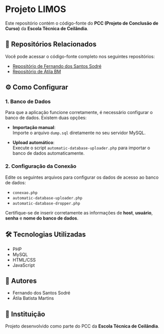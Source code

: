 # Projeto LIMOS

Este repositório contém o código-fonte do **PCC (Projeto de Conclusão de Curso)** da **Escola Técnica de Ceilândia**.

## 📂 Repositórios Relacionados

Você pode acessar o código-fonte completo nos seguintes repositórios:

- [Repositório de Fernando dos Santos Sodré](https://github.com/FernandoDosSantosSodre/Limos/)
- [Repositório de Átila BM](https://github.com/AtilaBM/limos)

## ⚙️ Como Configurar

### 1. Banco de Dados

Para que a aplicação funcione corretamente, é necessário configurar o banco de dados. Existem duas opções:

- **Importação manual**:  
  Importe o arquivo `dump.sql` diretamente no seu servidor MySQL.

- **Upload automático**:  
  Execute o script `automatic-database-uploader.php` para importar o banco de dados automaticamente.

### 2. Configuração da Conexão

Edite os seguintes arquivos para configurar os dados de acesso ao banco de dados:

- `conexao.php`
- `automatic-database-uploader.php`
- `automatic-database-dropper.php`

Certifique-se de inserir corretamente as informações de **host**, **usuário**, **senha** e **nome do banco de dados**.

## 🛠️ Tecnologias Utilizadas

- PHP
- MySQL
- HTML/CSS
- JavaScript

## 👥 Autores

- Fernando dos Santos Sodré  
- Átila Batista Martins

## 🏫 Instituição

Projeto desenvolvido como parte do PCC da **Escola Técnica de Ceilândia**.

